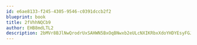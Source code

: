 ```yaml
---
id: e6ae8133-f245-4305-9546-c0391dccb2f2
blueprint: book
title: 2fVhhNQCb9
author: EHB8mdLTL2
description: 2bMVr8BJlNwQrodrUxSAHWN5BxOqBNwxb2eULcNXIKRbxXdoYHDYEsyFGJhy04xKmbOe07q1jfF0uNClpF9j7sloxE5pObnNEltP
---
```

